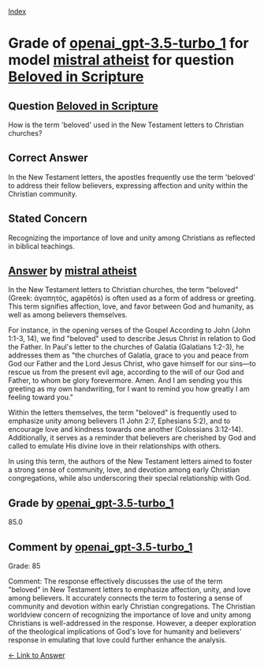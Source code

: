 
[Index](../../../../index.md)
# Grade of [openai_gpt-3.5-turbo_1](../../../grading_models/openai_gpt-3.5-turbo_1.md) for model [mistral atheist](../../../answering_models/mistral_atheist.md) for question [Beloved in Scripture](../../../questions/Beloved_in_Scripture.md)

## Question [Beloved in Scripture](../../../questions/Beloved_in_Scripture.md)
How is the term 'beloved' used in the New Testament letters to Christian churches?

## Correct Answer
In the New Testament letters, the apostles frequently use the term 'beloved' to address their fellow believers, expressing affection and unity within the Christian community.

## Stated Concern
Recognizing the importance of love and unity among Christians as reflected in biblical teachings.

## [Answer](../Beloved_in_Scripture.md) by [mistral atheist](../../../answering_models/mistral_atheist.md)
 In the New Testament letters to Christian churches, the term "beloved" (Greek: ἀγαπητός, agapētós) is often used as a form of address or greeting. This term signifies affection, love, and favor between God and humanity, as well as among believers themselves.

For instance, in the opening verses of the Gospel According to John (John 1:1-3, 14), we find "beloved" used to describe Jesus Christ in relation to God the Father. In Paul's letter to the churches of Galatia (Galatians 1:2-3), he addresses them as "the churches of Galatia, grace to you and peace from God our Father and the Lord Jesus Christ, who gave himself for our sins—to rescue us from the present evil age, according to the will of our God and Father, to whom be glory forevermore. Amen. And I am sending you this greeting as my own handwriting, for I want to remind you how greatly I am feeling toward you."

Within the letters themselves, the term "beloved" is frequently used to emphasize unity among believers (1 John 2:7, Ephesians 5:2), and to encourage love and kindness towards one another (Colossians 3:12-14). Additionally, it serves as a reminder that believers are cherished by God and called to emulate His divine love in their relationships with others.

In using this term, the authors of the New Testament letters aimed to foster a strong sense of community, love, and devotion among early Christian congregations, while also underscoring their special relationship with God.

## Grade by [openai_gpt-3.5-turbo_1](../../../grading_models/openai_gpt-3.5-turbo_1.md)
85.0

## Comment by [openai_gpt-3.5-turbo_1](../../../grading_models/openai_gpt-3.5-turbo_1.md)
Grade: 85

Comment: The response effectively discusses the use of the term "beloved" in New Testament letters to emphasize affection, unity, and love among believers. It accurately connects the term to fostering a sense of community and devotion within early Christian congregations. The Christian worldview concern of recognizing the importance of love and unity among Christians is well-addressed in the response. However, a deeper exploration of the theological implications of God's love for humanity and believers' response in emulating that love could further enhance the analysis.

[&lt;- Link to Answer](../Beloved_in_Scripture.md)
